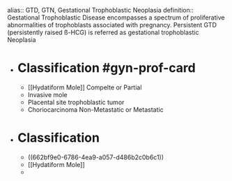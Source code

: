 alias:: GTD, GTN, Gestational Trophoblastic Neoplasia
definition:: Gestational Trophoblastic Disease encompasses a spectrum of proliferative abnormalities of trophoblasts associated with pregnancy. Persistent GTD (persistently raised ß-HCG) is referred as gestational trophoblastic Neoplasia

- # Classification #gyn-prof-card
	- [[Hydatiform Mole]] Compelte or Partial
	- Invasive mole
	- Placental site trophoblastic tumor
	- Choriocarcinoma Non-Metastatic or Metastatic
- # Classification
	- ((662bf9e0-6786-4ea9-a057-d486b2c0b6c1))
	- [[Hydatiform Mole]]
	-